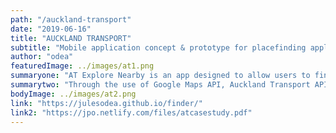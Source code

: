 ```yaml
---
path: "/auckland-transport"
date: "2019-06-16"
title: "AUCKLAND TRANSPORT"
subtitle: "Mobile application concept & prototype for placefinding application"
author: "odea"
featuredImage: ../images/at1.png
summaryone: "AT Explore Nearby is an app designed to allow users to find destinations based on a user's location. The users be able to view more information, go to their website or be shown which bus they should be getting on to arrive at their destination. The user will be able to search within categories to filter what they want to see in Auckland."
summarytwo: "Through the use of Google Maps API, Auckland Transport API and the Foursquare API we were able to bring in up to date information about the user and immediate vicinity. Users could filter options including, food, accommodation and bars in their current area. The app was able to successfully show the user to the location they wanted to be at and how to get there."
bodyImage: ../images/at2.png
link: "https://julesodea.github.io/finder/"
link2: "https://jpo.netlify.com/files/atcasestudy.pdf"
---
```

